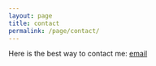 ```yaml
---
layout: page
title: contact
permalink: /page/contact/
---
```


Here is the best way to contact me:
[email](mailto:bloomfieldtm@gmail.com)
